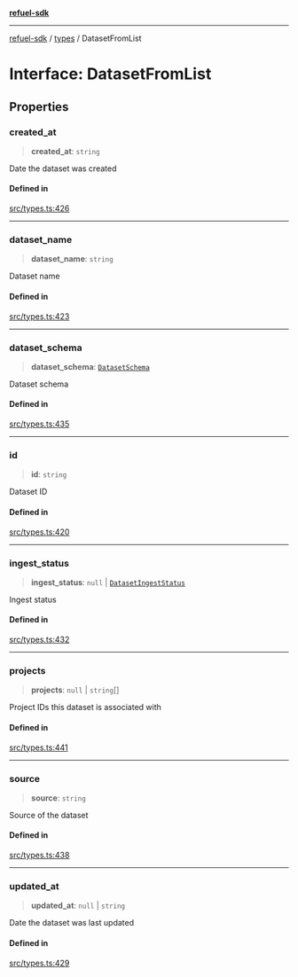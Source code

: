 [**refuel-sdk**](../../README.md)

***

[refuel-sdk](../../modules.md) / [types](../README.md) / DatasetFromList

# Interface: DatasetFromList

## Properties

### created\_at

> **created\_at**: `string`

Date the dataset was created

#### Defined in

[src/types.ts:426](https://github.com/refuel-ai/refuel-sdk/blob/1b12f0442d5e4e331bc7d9e4f1f5828e99232382/src/types.ts#L426)

***

### dataset\_name

> **dataset\_name**: `string`

Dataset name

#### Defined in

[src/types.ts:423](https://github.com/refuel-ai/refuel-sdk/blob/1b12f0442d5e4e331bc7d9e4f1f5828e99232382/src/types.ts#L423)

***

### dataset\_schema

> **dataset\_schema**: [`DatasetSchema`](DatasetSchema.md)

Dataset schema

#### Defined in

[src/types.ts:435](https://github.com/refuel-ai/refuel-sdk/blob/1b12f0442d5e4e331bc7d9e4f1f5828e99232382/src/types.ts#L435)

***

### id

> **id**: `string`

Dataset ID

#### Defined in

[src/types.ts:420](https://github.com/refuel-ai/refuel-sdk/blob/1b12f0442d5e4e331bc7d9e4f1f5828e99232382/src/types.ts#L420)

***

### ingest\_status

> **ingest\_status**: `null` \| [`DatasetIngestStatus`](../enumerations/DatasetIngestStatus.md)

Ingest status

#### Defined in

[src/types.ts:432](https://github.com/refuel-ai/refuel-sdk/blob/1b12f0442d5e4e331bc7d9e4f1f5828e99232382/src/types.ts#L432)

***

### projects

> **projects**: `null` \| `string`[]

Project IDs this dataset is associated with

#### Defined in

[src/types.ts:441](https://github.com/refuel-ai/refuel-sdk/blob/1b12f0442d5e4e331bc7d9e4f1f5828e99232382/src/types.ts#L441)

***

### source

> **source**: `string`

Source of the dataset

#### Defined in

[src/types.ts:438](https://github.com/refuel-ai/refuel-sdk/blob/1b12f0442d5e4e331bc7d9e4f1f5828e99232382/src/types.ts#L438)

***

### updated\_at

> **updated\_at**: `null` \| `string`

Date the dataset was last updated

#### Defined in

[src/types.ts:429](https://github.com/refuel-ai/refuel-sdk/blob/1b12f0442d5e4e331bc7d9e4f1f5828e99232382/src/types.ts#L429)
